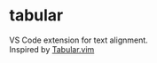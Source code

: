 # tabular
VS Code extension for text alignment.  
Inspired by [Tabular.vim](https://github.com/godlygeek/tabular)
